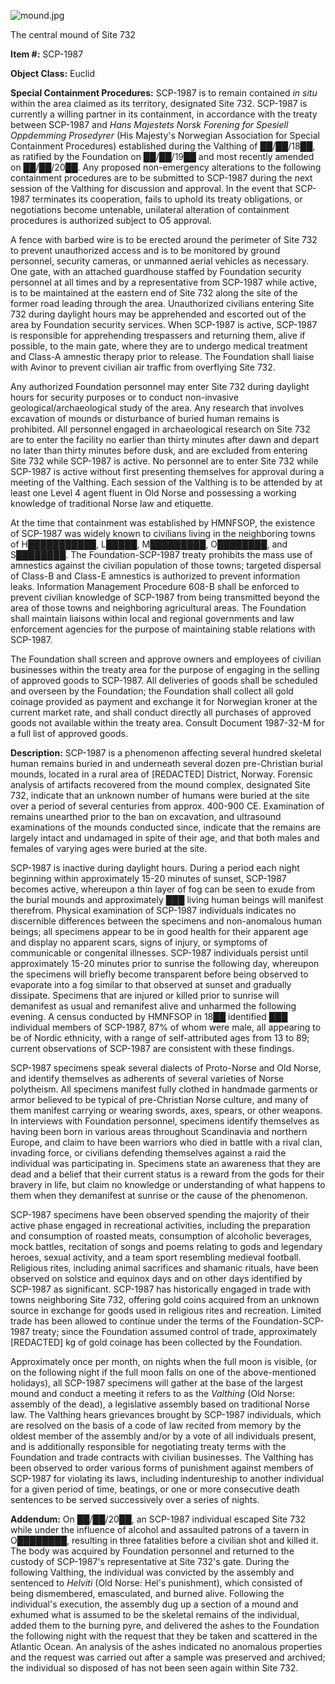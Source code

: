 ![mound.jpg](http://scp-wiki.wdfiles.com/local--files/scp-1987/mound.jpg)

The central mound of Site 732

**Item #:** SCP-1987

**Object Class:** Euclid

**Special Containment Procedures:** SCP-1987 is to remain contained _in situ_ within the area claimed as its territory, designated Site 732. SCP-1987 is currently a willing partner in its containment, in accordance with the treaty between SCP-1987 and _Hans Majestets Norsk Forening for Spesiell Oppdemming Prosedyrer_ (His Majesty's Norwegian Association for Special Containment Procedures) established during the Valthing of ██/██/18██, as ratified by the Foundation on ██/██/19██ and most recently amended on ██/██/20██. Any proposed non-emergency alterations to the following containment procedures are to be submitted to SCP-1987 during the next session of the Valthing for discussion and approval. In the event that SCP-1987 terminates its cooperation, fails to uphold its treaty obligations, or negotiations become untenable, unilateral alteration of containment procedures is authorized subject to O5 approval.

A fence with barbed wire is to be erected around the perimeter of Site 732 to prevent unauthorized access and is to be monitored by ground personnel, security cameras, or unmanned aerial vehicles as necessary. One gate, with an attached guardhouse staffed by Foundation security personnel at all times and by a representative from SCP-1987 while active, is to be maintained at the eastern end of Site 732 along the site of the former road leading through the area. Unauthorized civilians entering Site 732 during daylight hours may be apprehended and escorted out of the area by Foundation security services. When SCP-1987 is active, SCP-1987 is responsible for apprehending trespassers and returning them, alive if possible, to the main gate, where they are to undergo medical treatment and Class-A amnestic therapy prior to release. The Foundation shall liaise with Avinor to prevent civilian air traffic from overflying Site 732.

Any authorized Foundation personnel may enter Site 732 during daylight hours for security purposes or to conduct non-invasive geological/archaeological study of the area. Any research that involves excavation of mounds or disturbance of buried human remains is prohibited. All personnel engaged in archaeological research on Site 732 are to enter the facility no earlier than thirty minutes after dawn and depart no later than thirty minutes before dusk, and are excluded from entering Site 732 while SCP-1987 is active. No personnel are to enter Site 732 while SCP-1987 is active without first presenting themselves for approval during a meeting of the Valthing. Each session of the Valthing is to be attended by at least one Level 4 agent fluent in Old Norse and possessing a working knowledge of traditional Norse law and etiquette.

At the time that containment was established by HMNFSOP, the existence of SCP-1987 was widely known to civilians living in the neighboring towns of H███████████, L█████, M█████████, O████████, and S████████. The Foundation-SCP-1987 treaty prohibits the mass use of amnestics against the civilian population of those towns; targeted dispersal of Class-B and Class-E amnestics is authorized to prevent information leaks. Information Management Procedure 608-B shall be enforced to prevent civilian knowledge of SCP-1987 from being transmitted beyond the area of those towns and neighboring agricultural areas. The Foundation shall maintain liaisons within local and regional governments and law enforcement agencies for the purpose of maintaining stable relations with SCP-1987.

The Foundation shall screen and approve owners and employees of civilian businesses within the treaty area for the purpose of engaging in the selling of approved goods to SCP-1987. All deliveries of goods shall be scheduled and overseen by the Foundation; the Foundation shall collect all gold coinage provided as payment and exchange it for Norwegian kroner at the current market rate, and shall conduct directly all purchases of approved goods not available within the treaty area. Consult Document 1987-32-M for a full list of approved goods.

**Description:** SCP-1987 is a phenomenon affecting several hundred skeletal human remains buried in and underneath several dozen pre-Christian burial mounds, located in a rural area of \[REDACTED\] District, Norway. Forensic analysis of artifacts recovered from the mound complex, designated Site 732, indicate that an unknown number of humans were buried at the site over a period of several centuries from approx. 400-900 CE. Examination of remains unearthed prior to the ban on excavation, and ultrasound examinations of the mounds conducted since, indicate that the remains are largely intact and undamaged in spite of their age, and that both males and females of varying ages were buried at the site.

SCP-1987 is inactive during daylight hours. During a period each night beginning within approximately 15-20 minutes of sunset, SCP-1987 becomes active, whereupon a thin layer of fog can be seen to exude from the burial mounds and approximately ███ living human beings will manifest therefrom. Physical examination of SCP-1987 individuals indicates no discernible differences between the specimens and non-anomalous human beings; all specimens appear to be in good health for their apparent age and display no apparent scars, signs of injury, or symptoms of communicable or congenital illnesses. SCP-1987 individuals persist until approximately 15-20 minutes prior to sunrise the following day, whereupon the specimens will briefly become transparent before being observed to evaporate into a fog similar to that observed at sunset and gradually dissipate. Specimens that are injured or killed prior to sunrise will demanifest as usual and remanifest alive and unharmed the following evening. A census conducted by HMNFSOP in 18██ identified ███ individual members of SCP-1987, 87% of whom were male, all appearing to be of Nordic ethnicity, with a range of self-attributed ages from 13 to 89; current observations of SCP-1987 are consistent with these findings.

SCP-1987 specimens speak several dialects of Proto-Norse and Old Norse, and identify themselves as adherents of several varieties of Norse polytheism. All specimens manifest fully clothed in handmade garments or armor believed to be typical of pre-Christian Norse culture, and many of them manifest carrying or wearing swords, axes, spears, or other weapons. In interviews with Foundation personnel, specimens identify themselves as having been born in various areas throughout Scandinavia and northern Europe, and claim to have been warriors who died in battle with a rival clan, invading force, or civilians defending themselves against a raid the individual was participating in. Specimens state an awareness that they are dead and a belief that their current status is a reward from the gods for their bravery in life, but claim no knowledge or understanding of what happens to them when they demanifest at sunrise or the cause of the phenomenon.

SCP-1987 specimens have been observed spending the majority of their active phase engaged in recreational activities, including the preparation and consumption of roasted meats, consumption of alcoholic beverages, mock battles, recitation of songs and poems relating to gods and legendary heroes, sexual activity, and a team sport resembling medieval football. Religious rites, including animal sacrifices and shamanic rituals, have been observed on solstice and equinox days and on other days identified by SCP-1987 as significant. SCP-1987 has historically engaged in trade with towns neighboring Site 732, offering gold coins acquired from an unknown source in exchange for goods used in religious rites and recreation. Limited trade has been allowed to continue under the terms of the Foundation-SCP-1987 treaty; since the Foundation assumed control of trade, approximately \[REDACTED\] kg of gold coinage has been collected by the Foundation.

Approximately once per month, on nights when the full moon is visible, (or on the following night if the full moon falls on one of the above-mentioned holidays), all SCP-1987 specimens will gather at the base of the largest mound and conduct a meeting it refers to as the _Valthing_ (Old Norse: assembly of the dead), a legislative assembly based on traditional Norse law. The Valthing hears grievances brought by SCP-1987 individuals, which are resolved on the basis of a code of law recited from memory by the oldest member of the assembly and/or by a vote of all individuals present, and is additionally responsible for negotiating treaty terms with the Foundation and trade contracts with civilian businesses. The Valthing has been observed to order various forms of punishment against members of SCP-1987 for violating its laws, including indentureship to another individual for a given period of time, beatings, or one or more consecutive death sentences to be served successively over a series of nights.

**Addendum:** On ██/██/20██, an SCP-1987 individual escaped Site 732 while under the influence of alcohol and assaulted patrons of a tavern in O████████, resulting in three fatalities before a civilian shot and killed it. The body was acquired by Foundation personnel and returned to the custody of SCP-1987's representative at Site 732's gate. During the following Valthing, the individual was convicted by the assembly and sentenced to _Helviti_ (Old Norse: Hel's punishment), which consisted of being dismembered, emasculated, and burned alive. Following the individual's execution, the assembly dug up a section of a mound and exhumed what is assumed to be the skeletal remains of the individual, added them to the burning pyre, and delivered the ashes to the Foundation the following night with the request that they be taken and scattered in the Atlantic Ocean. An analysis of the ashes indicated no anomalous properties and the request was carried out after a sample was preserved and archived; the individual so disposed of has not been seen again within Site 732.